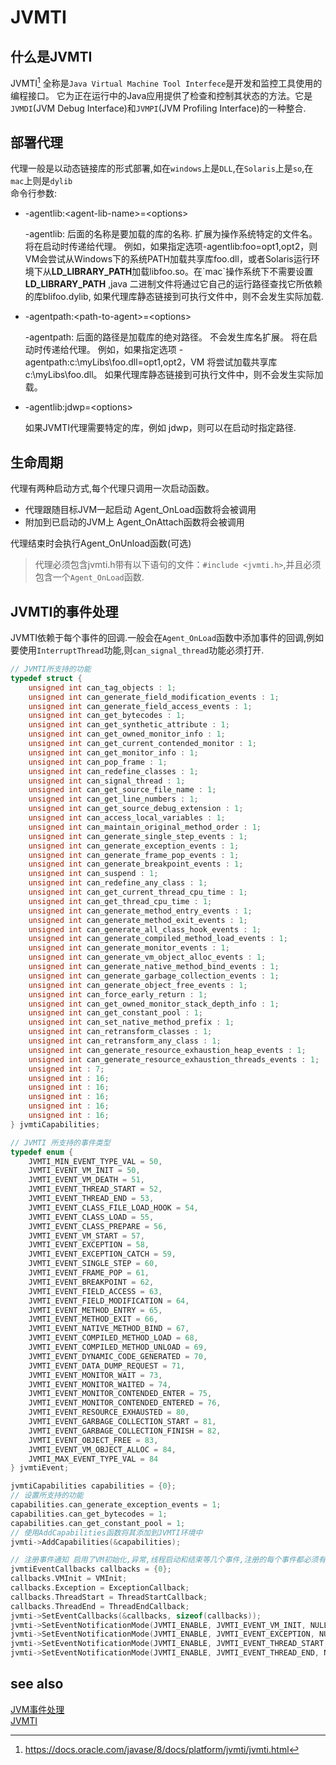 # JVMTI 

## 什么是JVMTI

JVMTI[^1] 全称是`Java Virtual Machine Tool Interfece`是开发和监控工具使用的编程接口。 它为正在运行中的Java应用提供了检查和控制其状态的方法。它是`JVMDI`(JVM Debug Interface)和`JVMPI`(JVM Profiling Interface)的一种整合.
  




[^1]: https://docs.oracle.com/javase/8/docs/platform/jvmti/jvmti.html

## 部署代理

代理一般是以动态链接库的形式部署,如在`windows`上是`DLL`,在`Solaris`上是`so`,在`mac`上则是`dylib` <br/>
命令行参数: <br/>
* -agentlib:\<agent-lib-name\>=\<options\>
  <p>
  -agentlib: 后面的名称是要加载的库的名称. <agent-lib-name> 扩展为操作系统特定的文件名。 <options> 将在启动时传递给代理。 例如，如果指定选项-agentlib:foo=opt1,opt2，则VM会尝试从Windows下的系统PATH加载共享库foo.dll，或者Solaris运行环境下从<b>LD_LIBRARY_PATH</b>加载libfoo.so。在`mac`操作系统下不需要设置<b>LD_LIBRARY_PATH</b> ,java 二进制文件将通过它自己的运行路径查找它所依赖的库blifoo.dylib, 如果代理库静态链接到可执行文件中，则不会发生实际加载.
    </p>
  
* -agentpath:\<path-to-agent>=\<options>
    <p>
  -agentpath: 后面的路径是加载库的绝对路径。 不会发生库名扩展。 <options> 将在启动时传递给代理。 例如，如果指定选项 
      -agentpath:c:\myLibs\foo.dll=opt1,opt2，VM 将尝试加载共享库 c:\myLibs\foo.dll。 如果代理库静态链接到可执行文件中，则不会发生实际加载。</p>
 
* -agentlib:jdwp=\<options>
      <p>
        如果JVMTI代理需要特定的库，例如 jdwp，则可以在启动时指定路径.
      </p>
## 生命周期 
代理有两种启动方式,每个代理只调用一次启动函数。
 * 代理跟随目标JVM一起启动 Agent_OnLoad函数将会被调用 
 * 附加到已启动的JVM上 Agent_OnAttach函数将会被调用 <br/>
      
代理结束时会执行Agent_OnUnload函数(可选)<br/>

> 代理必须包含jvmti.h带有以下语句的文件：`#include <jvmti.h>`,并且必须包含一个`Agent_OnLoad`函数.

      
## JVMTI的事件处理
      
JVMTI依赖于每个事件的回调.一般会在`Agent_OnLoad`函数中添加事件的回调,例如要使用`InterruptThread`功能,则`can_signal_thread`功能必须打开.<br/>
```c++
// JVMTI所支持的功能 
typedef struct {
    unsigned int can_tag_objects : 1;
    unsigned int can_generate_field_modification_events : 1;
    unsigned int can_generate_field_access_events : 1;
    unsigned int can_get_bytecodes : 1;
    unsigned int can_get_synthetic_attribute : 1;
    unsigned int can_get_owned_monitor_info : 1;
    unsigned int can_get_current_contended_monitor : 1;
    unsigned int can_get_monitor_info : 1;
    unsigned int can_pop_frame : 1;
    unsigned int can_redefine_classes : 1;
    unsigned int can_signal_thread : 1;
    unsigned int can_get_source_file_name : 1;
    unsigned int can_get_line_numbers : 1;
    unsigned int can_get_source_debug_extension : 1;
    unsigned int can_access_local_variables : 1;
    unsigned int can_maintain_original_method_order : 1;
    unsigned int can_generate_single_step_events : 1;
    unsigned int can_generate_exception_events : 1;
    unsigned int can_generate_frame_pop_events : 1;
    unsigned int can_generate_breakpoint_events : 1;
    unsigned int can_suspend : 1;
    unsigned int can_redefine_any_class : 1;
    unsigned int can_get_current_thread_cpu_time : 1;
    unsigned int can_get_thread_cpu_time : 1;
    unsigned int can_generate_method_entry_events : 1;
    unsigned int can_generate_method_exit_events : 1;
    unsigned int can_generate_all_class_hook_events : 1;
    unsigned int can_generate_compiled_method_load_events : 1;
    unsigned int can_generate_monitor_events : 1;
    unsigned int can_generate_vm_object_alloc_events : 1;
    unsigned int can_generate_native_method_bind_events : 1;
    unsigned int can_generate_garbage_collection_events : 1;
    unsigned int can_generate_object_free_events : 1;
    unsigned int can_force_early_return : 1;
    unsigned int can_get_owned_monitor_stack_depth_info : 1;
    unsigned int can_get_constant_pool : 1;
    unsigned int can_set_native_method_prefix : 1;
    unsigned int can_retransform_classes : 1;
    unsigned int can_retransform_any_class : 1;
    unsigned int can_generate_resource_exhaustion_heap_events : 1;
    unsigned int can_generate_resource_exhaustion_threads_events : 1;
    unsigned int : 7;
    unsigned int : 16;
    unsigned int : 16;
    unsigned int : 16;
    unsigned int : 16;
    unsigned int : 16;
} jvmtiCapabilities;

// JVMTI 所支持的事件类型
typedef enum {
    JVMTI_MIN_EVENT_TYPE_VAL = 50,
    JVMTI_EVENT_VM_INIT = 50,
    JVMTI_EVENT_VM_DEATH = 51,
    JVMTI_EVENT_THREAD_START = 52,
    JVMTI_EVENT_THREAD_END = 53,
    JVMTI_EVENT_CLASS_FILE_LOAD_HOOK = 54,
    JVMTI_EVENT_CLASS_LOAD = 55,
    JVMTI_EVENT_CLASS_PREPARE = 56,
    JVMTI_EVENT_VM_START = 57,
    JVMTI_EVENT_EXCEPTION = 58,
    JVMTI_EVENT_EXCEPTION_CATCH = 59,
    JVMTI_EVENT_SINGLE_STEP = 60,
    JVMTI_EVENT_FRAME_POP = 61,
    JVMTI_EVENT_BREAKPOINT = 62,
    JVMTI_EVENT_FIELD_ACCESS = 63,
    JVMTI_EVENT_FIELD_MODIFICATION = 64,
    JVMTI_EVENT_METHOD_ENTRY = 65,
    JVMTI_EVENT_METHOD_EXIT = 66,
    JVMTI_EVENT_NATIVE_METHOD_BIND = 67,
    JVMTI_EVENT_COMPILED_METHOD_LOAD = 68,
    JVMTI_EVENT_COMPILED_METHOD_UNLOAD = 69,
    JVMTI_EVENT_DYNAMIC_CODE_GENERATED = 70,
    JVMTI_EVENT_DATA_DUMP_REQUEST = 71,
    JVMTI_EVENT_MONITOR_WAIT = 73,
    JVMTI_EVENT_MONITOR_WAITED = 74,
    JVMTI_EVENT_MONITOR_CONTENDED_ENTER = 75,
    JVMTI_EVENT_MONITOR_CONTENDED_ENTERED = 76,
    JVMTI_EVENT_RESOURCE_EXHAUSTED = 80,
    JVMTI_EVENT_GARBAGE_COLLECTION_START = 81,
    JVMTI_EVENT_GARBAGE_COLLECTION_FINISH = 82,
    JVMTI_EVENT_OBJECT_FREE = 83,
    JVMTI_EVENT_VM_OBJECT_ALLOC = 84,
    JVMTI_MAX_EVENT_TYPE_VAL = 84
} jvmtiEvent;
```
 
      
```C++
jvmtiCapabilities capabilities = {0};
// 设置所支持的功能 
capabilities.can_generate_exception_events = 1;
capabilities.can_get_bytecodes = 1;
capabilities.can_get_constant_pool = 1;
// 使用AddCapabilities函数将其添加到JVMTI环境中
jvmti->AddCapabilities(&capabilities);

// 注册事件通知 启用了VM初始化,异常,线程启动和结束等几个事件,注册的每个事件都必须有一个指定的回调函数, 如当生类型为Exception的事件时,会调用ExceptionCallback
jvmtiEventCallbacks callbacks = {0};
callbacks.VMInit = VMInit;
callbacks.Exception = ExceptionCallback;
callbacks.ThreadStart = ThreadStartCallback;
callbacks.ThreadEnd = ThreadEndCallback;
jvmti->SetEventCallbacks(&callbacks, sizeof(callbacks));
jvmti->SetEventNotificationMode(JVMTI_ENABLE, JVMTI_EVENT_VM_INIT, NULL);
jvmti->SetEventNotificationMode(JVMTI_ENABLE, JVMTI_EVENT_EXCEPTION, NULL);
jvmti->SetEventNotificationMode(JVMTI_ENABLE, JVMTI_EVENT_THREAD_START, NULL);
jvmti->SetEventNotificationMode(JVMTI_ENABLE, JVMTI_EVENT_THREAD_END, NULL);
```
 
## see also
[JVM事件处理](https://github.com/openjdk/jdk/blob/jdk8-b120/jdk/src/share/back/eventHandler.c)<br/>
[JVMTI](https://github.com/openjdk/jdk/blob/jdk8-b120/jdk/src/share/javavm/export/jvmti.h)
